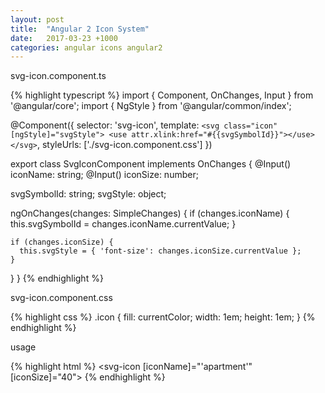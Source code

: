 ```yaml
---
layout: post
title:  "Angular 2 Icon System"
date:   2017-03-23 +1000
categories: angular icons angular2
---
```


svg-icon.component.ts

{% highlight typescript %}
import { Component, OnChanges, Input } from '@angular/core';
import { NgStyle } from '@angular/common/index';

@Component({
  selector: 'svg-icon',
  template: 
    `<svg class="icon" [ngStyle]="svgStyle">
      <use attr.xlink:href="#{{svgSymbolId}}"></use>
    </svg>`,
  styleUrls: ['./svg-icon.component.css']
})

export class SvgIconComponent implements OnChanges {
  @Input() iconName: string;
  @Input() iconSize: number;
  
  svgSymbolId: string;
  svgStyle: object;
  
  ngOnChanges(changes: SimpleChanges) {
    if (changes.iconName) {
      this.svgSymbolId = changes.iconName.currentValue;
    }
    
    if (changes.iconSize) {
      this.svgStyle = { 'font-size': changes.iconSize.currentValue };
    }
  }
}
{% endhighlight %}

svg-icon.component.css

{% highlight css %}
.icon {
  fill: currentColor;
  width: 1em;
  height: 1em;
}
{% endhighlight %}

usage

{% highlight html %}
<svg-icon [iconName]="'apartment'" [iconSize]="40"><svg-icon>
{% endhighlight %}